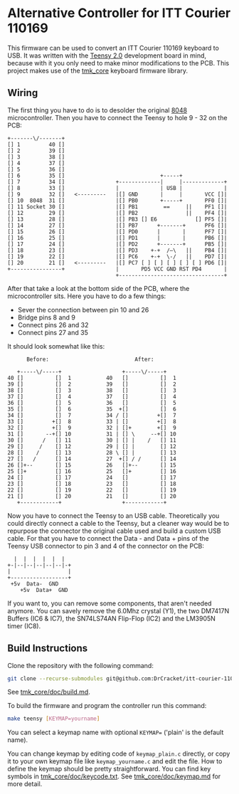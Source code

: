 # Alternative Controller for ITT Courier 110169

This firmware can be used to convert an ITT Courier 110169 keyboard to USB. 
It was written with the [Teensy 2.0](https://www.pjrc.com/store/teensy.html) development board in mind,
because with it you only need to make minor modifications to the PCB.
This project makes use of the [tmk_core](https://github.com/tmk/tmk_core) keyboard firmware library.

## Wiring

The first thing you have to do is to desolder the original [8048](https://en.wikipedia.org/wiki/Intel_MCS-48) microcontroller.
Then you have to connect the Teensy to hole 9 - 32 on the PCB:

```
+-------\/-------+
[] 1         40 []
[] 2         39 []
[] 3         38 []
[] 4         37 []
[] 5         36 []
[] 6         35 []                              +-----+              
[] 7         34 []                +-------------|     |-------------+
[] 8         33 []                |             | USB |             |
[] 9         32 []   <---------   |[] GND       |     |       VCC []|
[] 10  8048  31 []                |[] PB0       +-----+       PF0 []|
[] 11 Socket 30 []                |[] PB1        ==     ||    PF1 []|
[] 12        29 []                |[] PB2               ||    PF4 []|
[] 13        28 []                |[] PB3 [] E6            [] PF5 []|
[] 14        27 []                |[] PB7      +-------+      PF6 []|
[] 15        26 []                |[] PD0      |       |      PF7 []|
[] 16        25 []                |[] PD1      |       |      PB6 []|
[] 17        24 []                |[] PD2      +-------+      PB5 []|
[] 18        23 []                |[] PD3    +-+  /–\   ||    PB4 []|
[] 19        22 []                |[] PC6    +-+  \-/   ||    PD7 []|
[] 20        21 []   <---------   |[] PC7 [ ] [ ] [ ] [ ] [ ] PD6 []|
+----------------+                |       PD5 VCC GND RST PD4       |
                                  +---------------------------------+
```
After that take a look at the bottom side of the PCB, where the microcontroller sits. Here you have to do a few things:
- Sever the connection between pin 10 and 26
- Bridge pins 8 and 9
- Connect pins 26 and 32
- Connect pins 27 and 35

It should look somewhat like this:
```
      Before:                           After:
                               
   +-----\/-----+                   +-----\/-----+
40 []          []  1           40   []          []  1
39 []          []  2           39   []          []  2
38 []          []  3           38   []          []  3
37 []          []  4           37   []          []  4
36 []          []  5           36   []          []  5
35 []          []  6           35  +[]          []  6
34 []          []  7           34 / []         +[]  7
33 []         +[]  8           33 | []         +[]  8
32 []         +[]  9           32 | []+        +[]  9
31 []       --+[] 10           31 | [] \     --+[] 10
30 []      /   [] 11           30 | [] |    /   [] 11
29 []     /    [] 12           29 | [] |        [] 12
28 []    /     [] 13           28 \ [] |        [] 13
27 []   /      [] 14           27  +[] / /      [] 14
26 []+--       [] 15           26   []+--       [] 15
25 []+         [] 16           25   []+         [] 16
24 []          [] 17           24   []          [] 17
23 []          [] 18           23   []          [] 18
22 []          [] 19           22   []          [] 19
21 []          [] 20           21   []          [] 20
   +------------+                   +------------+   

```
Now you have to connect the Teensy to an USB cable. Theoretically you could directly connect a cable to the Teensy, but a cleaner way would be to repurpose the connector the original cable used and build a custom USB cable. For that you have to connect the Data - and Data + pins of the Teensy USB connector to pin 3 and 4 of the connector on the PCB:

```
  |  |  |  |  |  |
+-|--|--|--|--|--|-+
|                  |
+------------------+
 +5v  Data-  GND
    +5v  Data+  GND
```
If you want to, you can remove some components, that aren't needed anymore. You can savely remove the 6.0Mhz crystal (Y1), the two DM7417N Buffers (IC6 & IC7), the SN74LS74AN Flip-Flop (IC2) and the LM3905N timer (IC8).

## Build Instructions
Clone the repository with the following command:
```sh
git clone --recurse-submodules git@github.com:DrCracket/itt-courier-110169-to-usb.git
```
See [tmk_core/doc/build.md](https://github.com/tmk/tmk_core/blob/master/doc/build.md).

To build the firmware and program the controller run this command:
```sh
make teensy [KEYMAP=yourname]
```

You can select a keymap name with optional `KEYMAP=` ('plain' is the default name).

You can change keymap by editing code of `keymap_plain.c` directly, or copy it to your own keymap file like `keymap_yourname.c` and edit the file.
How to define the keymap should be pretty straightforward. You can find key symbols in [tmk_core/doc/keycode.txt](https://github.com/tmk/tmk_core/blob/master/doc/keycode.txt). See [tmk_core/doc/keymap.md](https://github.com/tmk/tmk_core/blob/master/doc/keymap.md) for more detail.

